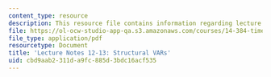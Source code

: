 ```yaml
---
content_type: resource
description: This resource file contains information regarding lecture 12 and 13.
file: https://ol-ocw-studio-app-qa.s3.amazonaws.com/courses/14-384-time-series-analysis-fall-2013/cbd9aab2311da9fc885d3bdc16acf535_MIT14_384F13_lec12and13.pdf
file_type: application/pdf
resourcetype: Document
title: 'Lecture Notes 12-13: Structural VARs'
uid: cbd9aab2-311d-a9fc-885d-3bdc16acf535
---
```

